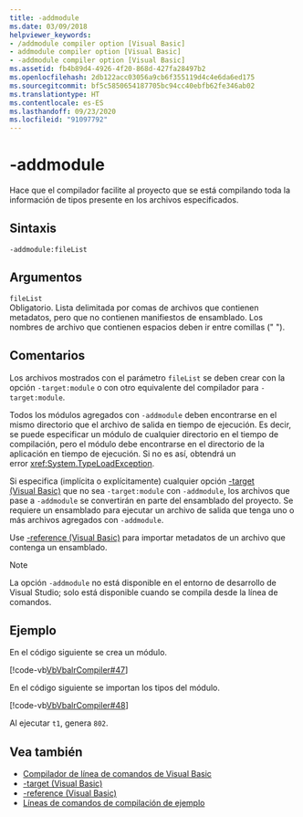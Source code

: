 ```yaml
---
title: -addmodule
ms.date: 03/09/2018
helpviewer_keywords:
- /addmodule compiler option [Visual Basic]
- addmodule compiler option [Visual Basic]
- -addmodule compiler option [Visual Basic]
ms.assetid: fb4b89d4-4926-4f20-868d-427fa28497b2
ms.openlocfilehash: 2db122acc03056a9cb6f355119d4c4e6da6ed175
ms.sourcegitcommit: bf5c5850654187705bc94cc40ebfb62fe346ab02
ms.translationtype: HT
ms.contentlocale: es-ES
ms.lasthandoff: 09/23/2020
ms.locfileid: "91097792"
---
```

# <a name="-addmodule"></a>-addmodule

Hace que el compilador facilite al proyecto que se está compilando toda la información de tipos presente en los archivos especificados.  
  
## <a name="syntax"></a>Sintaxis  
  
```console  
-addmodule:fileList  
```  
  
## <a name="arguments"></a>Argumentos  

 `fileList`  
 Obligatorio. Lista delimitada por comas de archivos que contienen metadatos, pero que no contienen manifiestos de ensamblado. Los nombres de archivo que contienen espacios deben ir entre comillas (" ").  
  
## <a name="remarks"></a>Comentarios  

 Los archivos mostrados con el parámetro `fileList` se deben crear con la opción `-target:module` o con otro equivalente del compilador para `-target:module`.  
  
 Todos los módulos agregados con `-addmodule` deben encontrarse en el mismo directorio que el archivo de salida en tiempo de ejecución. Es decir, se puede especificar un módulo de cualquier directorio en el tiempo de compilación, pero el módulo debe encontrarse en el directorio de la aplicación en tiempo de ejecución. Si no es así, obtendrá un error <xref:System.TypeLoadException>.  
  
 Si especifica (implícita o explícitamente) cualquier opción [-target (Visual Basic)](target.md) que no sea `-target:module` con `-addmodule`, los archivos que pase a `-addmodule` se convertirán en parte del ensamblado del proyecto. Se requiere un ensamblado para ejecutar un archivo de salida que tenga uno o más archivos agregados con `-addmodule`.  
  
 Use [-reference (Visual Basic)](reference.md) para importar metadatos de un archivo que contenga un ensamblado.  
  
> [!NOTE]
> La opción `-addmodule` no está disponible en el entorno de desarrollo de Visual Studio; solo está disponible cuando se compila desde la línea de comandos.  
  
## <a name="example"></a>Ejemplo  

 En el código siguiente se crea un módulo.  
  
 [!code-vb[VbVbalrCompiler#47](~/samples/snippets/visualbasic/VS_Snippets_VBCSharp/VbVbalrCompiler/VB/OptionStrictOff.vb#47)]  
  
 En el código siguiente se importan los tipos del módulo.  
  
 [!code-vb[VbVbalrCompiler#48](~/samples/snippets/visualbasic/VS_Snippets_VBCSharp/VbVbalrCompiler/VB/OptionStrictOff.vb#48)]  
  
 Al ejecutar `t1`, genera `802`.  
  
## <a name="see-also"></a>Vea también

- [Compilador de línea de comandos de Visual Basic](index.md)
- [-target (Visual Basic)](target.md)
- [-reference (Visual Basic)](reference.md)
- [Líneas de comandos de compilación de ejemplo](sample-compilation-command-lines.md)
